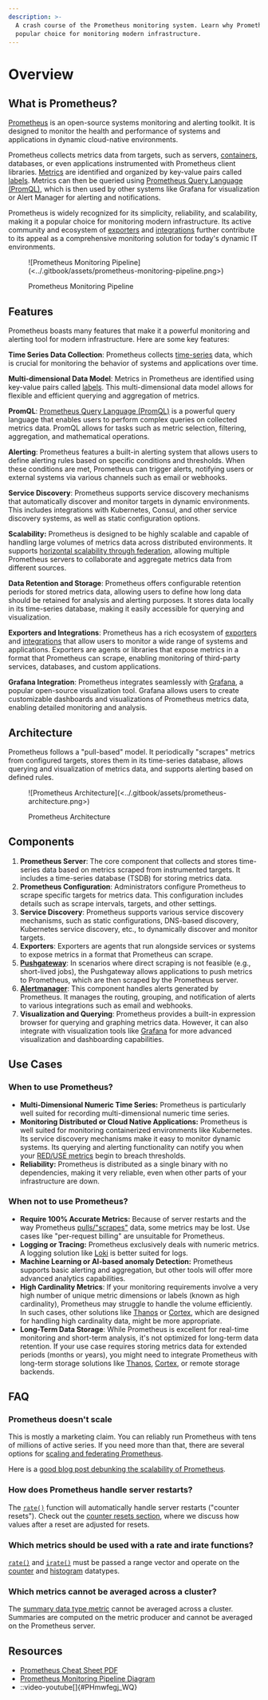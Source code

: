 ```yaml
---
description: >-
  A crash course of the Prometheus monitoring system. Learn why Prometheus is a
  popular choice for monitoring modern infrastructure.
---
```


# Overview

## What is Prometheus?

[Prometheus](https://prometheus.io/) is an open-source systems monitoring and alerting toolkit. It is designed to monitor the health and performance of systems and applications in dynamic cloud-native environments.

Prometheus collects metrics data from targets, such as servers, [containers](../docker/containers.md), databases, or even applications instrumented with Prometheus client libraries. [Metrics](data-model.md#what-is-a-metric) are identified and organized by key-value pairs called [labels](data-model.md#what-is-a-label). Metrics can then be queried using [Prometheus Query Language (PromQL)](promql/), which is then used by other systems like Grafana for visualization or Alert Manager for alerting and notifications.

Prometheus is widely recognized for its simplicity, reliability, and scalability, making it a popular choice for monitoring modern infrastructure. Its active community and ecosystem of [exporters](https://prometheus.io/docs/instrumenting/exporters/) and [integrations](https://prometheus.io/docs/operating/integrations/) further contribute to its appeal as a comprehensive monitoring solution for today's dynamic IT environments.

<figure>![Prometheus Monitoring Pipeline](<../.gitbook/assets/prometheus-monitoring-pipeline.png>)<figcaption><p>Prometheus Monitoring Pipeline</p></figcaption></figure>

## Features

Prometheus boasts many features that make it a powerful monitoring and alerting tool for modern infrastructure. Here are some key features:

**Time Series Data Collection**: Prometheus collects [time-series](data-model.md#time-series) data, which is crucial for monitoring the behavior of systems and applications over time.

**Multi-dimensional Data Model**: Metrics in Prometheus are identified using key-value pairs called [labels](data-model.md#what-is-a-label). This multi-dimensional data model allows for flexible and efficient querying and aggregation of metrics.

**PromQL**: [Prometheus Query Language (PromQL)](promql/) is a powerful query language that enables users to perform complex queries on collected metrics data. PromQL allows for tasks such as metric selection, filtering, aggregation, and mathematical operations.

**Alerting**: Prometheus features a built-in alerting system that allows users to define alerting rules based on specific conditions and thresholds. When these conditions are met, Prometheus can trigger alerts, notifying users or external systems via various channels such as email or webhooks.

**Service Discovery**: Prometheus supports service discovery mechanisms that automatically discover and monitor targets in dynamic environments. This includes integrations with Kubernetes, Consul, and other service discovery systems, as well as static configuration options.

**Scalability:** Prometheus is designed to be highly scalable and capable of handling large volumes of metrics data across distributed environments. It supports [horizontal scalability through federation](overview.md#prometheus-doesnt-scale), allowing multiple Prometheus servers to collaborate and aggregate metrics data from different sources.

**Data Retention and Storage**: Prometheus offers configurable retention periods for stored metrics data, allowing users to define how long data should be retained for analysis and alerting purposes. It stores data locally in its time-series database, making it easily accessible for querying and visualization.

**Exporters and Integrations**: Prometheus has a rich ecosystem of [exporters](https://prometheus.io/docs/instrumenting/exporters/) and [integrations](https://prometheus.io/docs/operating/integrations/) that allow users to monitor a wide range of systems and applications. Exporters are agents or libraries that expose metrics in a format that Prometheus can scrape, enabling monitoring of third-party services, databases, and custom applications.

**Grafana Integration**: Prometheus integrates seamlessly with [Grafana](https://grafana.com/), a popular open-source visualization tool. Grafana allows users to create customizable dashboards and visualizations of Prometheus metrics data, enabling detailed monitoring and analysis.

## Architecture

Prometheus follows a "pull-based" model. It periodically "scrapes" metrics from configured targets, stores them in its time-series database, allows querying and visualization of metrics data, and supports alerting based on defined rules.

<figure>![Prometheus Architecture](<../.gitbook/assets/prometheus-architecture.png>)<figcaption><p>Prometheus Architecture</p></figcaption></figure>

## Components

1. **Prometheus Server**: The core component that collects and stores time-series data based on metrics scraped from instrumented targets. It includes a time-series database (TSDB) for storing metrics data.
2. **Prometheus Configuration**: Administrators configure Prometheus to scrape specific targets for metrics data. This configuration includes details such as scrape intervals, targets, and other settings.
3. **Service Discovery**: Prometheus supports various service discovery mechanisms, such as static configurations, DNS-based discovery, Kubernetes service discovery, etc., to dynamically discover and monitor targets.
4. **Exporters**: Exporters are agents that run alongside services or systems to expose metrics in a format that Prometheus can scrape.&#x20;
5. [**Pushgateway**](pushgateway.md): In scenarios where direct scraping is not feasible (e.g., short-lived jobs), the Pushgateway allows applications to push metrics to Prometheus, which are then scraped by the Prometheus server.
6. [**Alertmanager**](alertmanager.md): This component handles alerts generated by Prometheus. It manages the routing, grouping, and notification of alerts to various integrations such as email and webhooks.
7. **Visualization and Querying**: Prometheus provides a built-in expression browser for querying and graphing metrics data. However, it can also integrate with visualization tools like [Grafana](https://grafana.com/) for more advanced visualization and dashboarding capabilities.

## Use Cases

### When to use Prometheus?

* **Multi-Dimensional Numeric Time Series:** Prometheus is particularly well suited for recording multi-dimensional numeric time series.
* **Monitoring Distributed or Cloud Native Applications:** Prometheus is well suited for monitoring containerized environments like Kubernetes. Its service discovery mechanisms make it easy to monitor dynamic systems. Its querying and alerting functionality can notify you when your [RED/USE metrics](https://grafana.com/blog/2018/08/02/the-red-method-how-to-instrument-your-services/) begin to breach thresholds.
* **Reliability:** Prometheus is distributed as a single binary with no dependencies, making it very reliable, even when other parts of your infrastructure are down.

### When not to use Prometheus?

* **Require 100% Accurate Metrics:** Because of server restarts and the way Prometheus [pulls/"scrapes"](overview.md#architecture) data, some metrics may be lost. Use cases like "per-request billing" are unsuitable for Prometheus.
* **Logging or Tracing:** Prometheus exclusively deals with numeric metrics. A logging solution like [Loki](https://github.com/grafana/loki) is better suited for logs.
* **Machine Learning or AI-based anomaly Detection:** Prometheus supports basic alerting and aggregation, but other tools will offer more advanced analytics capabilities.
* **High Cardinality Metrics**: If your monitoring requirements involve a very high number of unique metric dimensions or labels (known as high cardinality), Prometheus may struggle to handle the volume efficiently. In such cases, other solutions like [Thanos](https://thanos.io/) or [Cortex](https://cortexmetrics.io/), which are designed for handling high cardinality data, might be more appropriate.
* **Long-Term Data Storage**: While Prometheus is excellent for real-time monitoring and short-term analysis, it's not optimized for long-term data retention. If your use case requires storing metrics data for extended periods (months or years), you might need to integrate Prometheus with long-term storage solutions like [Thanos](https://thanos.io/), [Cortex](https://cortexmetrics.io/), or remote storage backends.

## FAQ

### Prometheus doesn't scale

This is mostly a marketing claim. You can reliably run Prometheus with tens of millions of active series. If you need more than that, there are several options for [scaling and federating Prometheus](https://www.robustperception.io/scaling-and-federating-prometheus/).

Here is a [good blog post debunking the scalability of Prometheus](https://prometheus.io/blog/2016/07/23/pull-does-not-scale-or-does-it/).

### How does Prometheus handle server restarts?

The [`rate()`](promql/counter-rates-and-increases.md#rate) function will automatically handle server restarts ("counter resets"). Check out the [counter resets section](promql/counter-rates-and-increases.md#counter-resets), where we discuss how values after a reset are adjusted for resets.

### Which metrics should be used with a rate and irate functions?

[`rate()`](promql/counter-rates-and-increases.md#rate) and [`irate()`](promql/counter-rates-and-increases.md#irate) must be passed a range vector and operate on the [counter](metric-types.md#counter) and [histogram](metric-types.md#histogram) datatypes.

### Which metrics cannot be averaged across a cluster?

The [summary data type metric](metric-types.md#summary) cannot be averaged across a cluster. Summaries are computed on the metric producer and cannot be averaged on the Prometheus server.

## Resources

- [Prometheus Cheat Sheet PDF](../.gitbook/assets/prometheus-cheat-sheet.pdf)
- [Prometheus Monitoring Pipeline Diagram](../.gitbook/assets/prometheus-monitoring-pipeline.png)
- ::video-youtube[]{#PHmwfegj_WQ}
